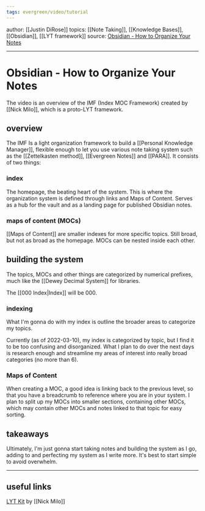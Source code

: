 ```yaml
---
tags: evergreen/video/tutorial
---
```


author: [[Justin DiRose]]
topics: [[Note Taking]],  [[Knowledge Bases]], [[Obsidian]], [[LYT framework]]
source: [Obsidian - How to Organize Your Notes](https://www.youtube.com/watch?v=oE8HyLuHjsQ)

---

# Obsidian - How to Organize Your Notes

The video is an overview of the IMF (Index MOC Framework) created by [[Nick Milo]], which is a proto-LYT framework.

## overview

The IMF Is a light organization framework to build a [[Personal Knowledge Manager]], flexible enough to let you use various note taking system such as the [[Zettelkasten method]], [[Evergreen Notes]] and [[PARA]].
It consists of two things:

### index

The homepage, the beating heart of the system. This is where the organization system is defined through links and Maps of Content. Serves as a hub for the vault and as a landing page for published Obsidian notes.

### maps of content (MOCs)

[[Maps of Content]] are smaller indexes for more specific topics. Still broad, but not as broad as the homepage. MOCs can be nested inside each other.

## building the system

The topics, MOCs and other things are categorized by numerical prefixes, much like the [[Dewey Decimal System]] for libraries.

The [[000 Index|Index]] will be 000. 

### indexing

What I'm gonna do with my index is outline the broader areas to categorize my topics. 

Currently (as of 2022-03-10), my index is categorized by topic, but I find it to be too confusing and disorganized. What I plan to do over the next days is research enough and streamline my areas of interest into really broad categories (no more than 6).

### Maps of Content

When creating a MOC, a good idea is linking back to the previous level, so that you have a breadcrumb to reference where you are in your system.
I plan to split up my MOCs into smaller sections, containing other MOCs, which may contain other MOCs and notes linked to that topic for easy sorting.

## takeaways

Ultimately, I'm just gonna start taking notes and building the system as I go, adding to and perfecting my system as I write more. 
It's best to start simple to avoid overwhelm.

---

## useful links
[LYT Kit](https://forum.obsidian.md/t/lyt-kit-now-downloadable/390) by [[Nick Milo]]